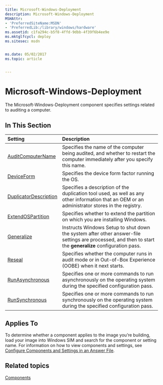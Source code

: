 ```yaml
---
title: Microsoft-Windows-Deployment
description: Microsoft-Windows-Deployment
MSHAttr:
- 'PreferredSiteName:MSDN'
- 'PreferredLib:/library/windows/hardware'
ms.assetid: c1fa294c-b5f8-4ffd-9dbb-4f39f6b4ee9e
ms.mktglfcycl: deploy
ms.sitesec: msdn


ms.date: 05/02/2017
ms.topic: article


---
```

# Microsoft-Windows-Deployment

The Microsoft-Windows-Deployment component specifies settings related to auditing a computer.

## In This Section

| Setting                 | Description                                                                           |
|:------------------------|:--------------------------------------------------------------------------------------|
| [AuditComputerName](microsoft-windows-deployment-auditcomputername.md) | Specifies the name of the computer being audited, and whether to restart the computer immediately after you specify this name. |
| [DeviceForm](microsoft-windows-deployment-deviceform.md) | Specifies the device form factor running the OS. |
| [DuplicatorDescription](microsoft-windows-deployment-duplicatordescription.md) | Specifies a description of the duplication tool used, as well as any other information that an OEM or an administrator stores in the registry. |
| [ExtendOSPartition](microsoft-windows-deployment-extendospartition.md) | Specifies whether to extend the partition on which you are installing Windows. |
| [Generalize](microsoft-windows-deployment-generalize.md) | Instructs Windows Setup to shut down the system after other answer-file settings are processed, and then to start the <strong>generalize</strong> configuration pass. |
| [Reseal](microsoft-windows-deployment-reseal.md) | Specifies whether the computer runs in audit mode or in Out-of-Box Experience (OOBE) when it next starts. |
| [RunAsynchronous](microsoft-windows-deployment-runasynchronous.md) | Specifies one or more commands to run asynchronously on the operating system during the specified configuration pass. |
| [RunSynchronous](microsoft-windows-deployment-runsynchronous.md) | Specifies one or more commands to run synchronously on the operating system during the specified configuration pass. |

## Applies To

To determine whether a component applies to the image you’re building, load your image into Windows SIM and search for the component or setting name. For information on how to view components and settings, see [Configure Components and Settings in an Answer File](https://docs.microsoft.com/en-us/windows-hardware/customize/desktop/wsim/configure-components-and-settings-in-an-answer-file).

## Related topics

[Components](components-b-unattend.md)
